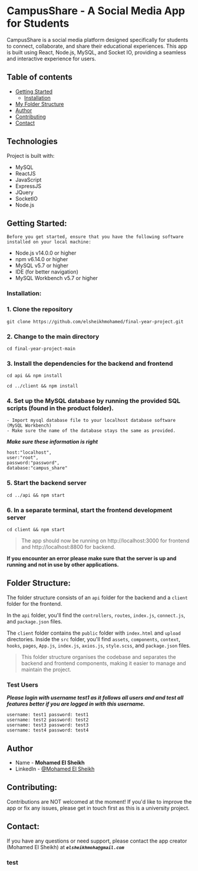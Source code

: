 # CampusShare - A Social Media App for Students

CampusShare is a social media platform designed specifically for students to connect, collaborate, and share their educational experiences. This app is built using React, Node.js, MySQL, and Socket IO, providing a seamless and interactive experience for users.

## Table of contents

- [Getting Started](#getting-started)
  - [Installation](#installation)
- [My Folder Structure](#my-folder-structure)
- [Author](#author)
- [Contributing](#contributing)
- [Contact](#contact)


## Technologies

Project is built with:

* MySQL 
* ReactJS
* JavaScript 
* ExpressJS
* JQuery
* SocketIO
* Node.js

## Getting Started:

`Before you get started, ensure that you have the following software installed on your local machine:`

- Node.js v14.0.0 or higher
- npm v6.14.0 or higher
- MySQL v5.7 or higher
- IDE (for better navigation)
- MySQL Workbench v5.7 or higher

### Installation:

### 1. Clone the repository
    git clone https://github.com/elsheikhmohamed/final-year-project.git

### 2. Change to the main directory

    cd final-year-project-main

### 3. Install the dependencies for the backend and frontend

    cd api && npm install

    cd ../client && npm install

### 4. Set up the MySQL database by running the provided SQL scripts (found in the product folder).

    - Import mysql database file to your localhost database software (MySQL Workbench)
    - Make sure the name of the database stays the same as provided.

***Make sure these information is right***

``` 
host:"localhost",
user:"root",
password:"password",
database:"campus_share"
```

### 5. Start the backend server
    cd ../api && npm start

### 6. In a separate terminal, start the frontend development server

    cd client && npm start

> The app should now be running on http://localhost:3000 for frontend and http://localhost:8800 for backend. 

**If you encounter an error please make sure that the server is up and running and not in use by other applications.**

## Folder Structure:

The folder structure consists of an `api` folder for the backend and a `client` folder for the frontend.

In the `api` folder, you'll find the `controllers`, `routes`, `index.js`, `connect.js`, and `package.json` files.

The `client` folder contains the `public` folder with `index.html` and `upload` directories. Inside the `src` folder, you'll find `assets`, `components`, `context`, `hooks`, `pages`, `App.js`, `index.js`, `axios.js`, `style.scss`, and `package.json` files.

> This folder structure organises the codebase and separates the backend and frontend components, making it easier to manage and maintain the project.

### Test Users

***Please login with username test1 as it follows all users and and test all features better if you are logged in with this username.***

    username: test1 password: test1
    username: test2 password: test2
    username: test3 password: test3
    username: test4 password: test4

## Author

- Name - **Mohamed El Sheikh**
- LinkedIn - [@Mohamed El Sheikh](https://www.linkedin.com/in/mohamed-el-sheikh-b3854a196/)


## Contributing:

Contributions are NOT welcomed at the moment! If you'd like to improve the app or fix any issues, please get in touch first as this is a university project.


## Contact:

If you have any questions or need support, please contact the app creator (Mohamed El Sheikh) at ***`elsheikhmoha@gmail.com`***


### test 